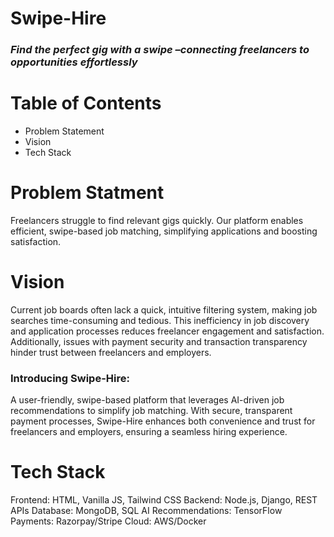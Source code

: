 # Swipe-Hire 
<h3> <i>Find the perfect gig with a swipe –connecting freelancers to opportunities effortlessly</i></h3>

# Table of Contents 
- Problem Statement 
- Vision
- Tech Stack 

# Problem Statment <br>
Freelancers struggle to find relevant gigs quickly. Our platform enables efficient, swipe-based job matching, simplifying applications and boosting satisfaction. 

# Vision <br>
Current job boards often lack a quick, intuitive filtering system, making job searches time-consuming and tedious. This inefficiency in job discovery and application processes reduces freelancer engagement and satisfaction. Additionally, issues with payment security and transaction transparency hinder trust between freelancers and employers.

<h3>Introducing Swipe-Hire:</h3> A user-friendly, swipe-based platform that leverages AI-driven job recommendations to simplify job matching. With secure, transparent payment processes, Swipe-Hire enhances both convenience and trust for freelancers and employers, ensuring a seamless hiring experience.

# Tech Stack <br>
Frontend: HTML, Vanilla JS, Tailwind CSS
Backend: Node.js, Django, REST APIs
Database: MongoDB, SQL
AI Recommendations: TensorFlow
Payments: Razorpay/Stripe
Cloud: AWS/Docker


